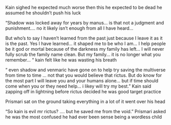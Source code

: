 Kain sighed he expected much worse then this he expected to be dead he assumed he shouldn’t push his luck 

“Shadow was locked away for years by manus... is that not a judgment and punishment.... no it likely isn’t enough from all I have heard... 

But who’s to say I haven’t learned from the past just because I leave it as it is the past. Yes I have learned... it shaped me to be who I am... I help people be it god or mortal  because of the darkness my family has left... I will never fully scrub the family name clean. But my family... it is no longer what you remember... “ kain felt like he was wasting his breath 

“ even shadow and venmaric have gone on to help try saving the multiverse from time to time ... not that you would believe that rictus. But do know for the most part I will leave you and your humans alone... but if time should come when you or they need help... i likey will try my best.” Kain said zapping off in lightning before rictus decided he was good target practice 

Prismari sat on the ground taking everything in a lot of it went over his head 

“So kain is evil mr rictus? .... but he saved me from the void.” Prismari asked he was the most confused he had ever been sense being a wordless child